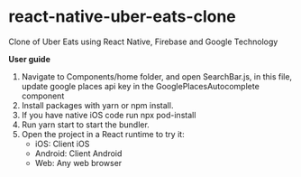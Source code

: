 # react-native-uber-eats-clone
Clone of Uber Eats using React Native, Firebase and Google Technology

**User guide**
1. Navigate to Components/home folder, and open SearchBar.js, in this file, update google places api key in the GooglePlacesAutocomplete component
2. Install packages with yarn or npm install.
3. If you have native iOS code run npx pod-install
4. Run yarn start to start the bundler.
5. Open the project in a React runtime to try it:
   - iOS: Client iOS
   - Android: Client Android
   - Web: Any web browser

